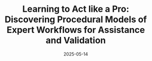 ---
title: "Learning to Act like a Pro: Discovering Procedural Models of Expert Workflows for Assistance and Validation"
date: 2025-05-14
draft: false
when: "21 July 2025"
venue: "AMBEATion Workshop"
venue_url: "https://ambeation.polito.it"
---